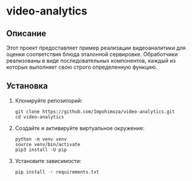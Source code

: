 # video-analytics

## Описание

Этот проект предоставляет пример реализации видеоаналитики для оценки соответствия блюда эталонной сервировке. Обработчики реализованы в виде последовательных компонентов, каждый из которых выполняет свою строго определенную функцию.

## Установка

1. Клонируйте репозиторий:
    ```
    git clone https://github.com/Impohimoza/video-analytics.git
    cd video-analytics
    ```

2. Создайте и активируйте виртуальное окружение:
    ```
    python -m venv venv
    source venv/bin/activate
    pip3 install -U pip
    ```

3. Установите зависимости:
    ```sh
    pip install -r requirements.txt
    ```

